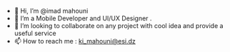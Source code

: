 - 👋 Hi, I’m @imad mahouni
- 👀 I’m a Mobile Developer and UI/UX Designer .
- 💞️ I’m looking to collaborate on any project with cool idea and provide a useful service 
- 📫 How to reach me : ki_mahouni@esi.dz 

